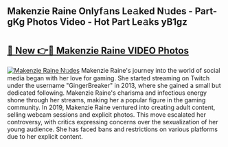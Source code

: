 ## Makenzie Raine Onlyf𝚊ns Le𝚊ked N𝚞des - Part-gKg Photos Video - Hot Part Le𝚊ks yB1gz

# <h2><a href="http://ac4545.deff.icu/?id=Makenzie+Raine">🔗 New 👉🔴 Makenzie Raine VIDEO Photos</a></h2>

[![Makenzie Raine N𝚞des](https://i.imgur.com/rIISA9y.gif)](http://ac4545.deff.icu/?id=Makenzie+Raine)
Makenzie Raine's journey into the world of social media began with her love for gaming. She started streaming on Twitch under the username "GingerBreaker" in 2013, where she gained a small but dedicated following. Makenzie Raine's charisma and infectious energy shone through her streams, making her a popular figure in the gaming community. In 2019, Makenzie Raine ventured into creating adult content, selling webcam sessions and explicit photos. This move escalated her controversy, with critics expressing concerns over the sexualization of her young audience. She has faced bans and restrictions on various platforms due to her explicit content.
